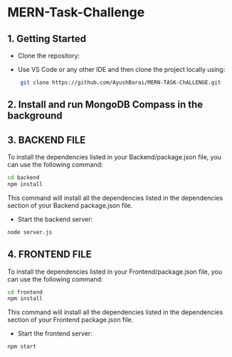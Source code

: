 ﻿# MERN-Task-Challenge

## 1. Getting Started ##

- Clone the repository:

- Use VS Code or any other IDE and then clone the project locally using:
```bash
    git clone https://github.com/AyushBarai/MERN-TASK-ChALLENGE.git
```

## 2. Install and run MongoDB Compass in the background ##

## 3. BACKEND FILE ##

To install the dependencies listed in your Backend/package.json file, you can use the following command:

```bash
cd backend
npm install
```

This command will install all the dependencies listed in the dependencies section of your Backend package.json file.

- Start the backend server:

```bash
node server.js
```

## 4. FRONTEND FILE ##

To install the dependencies listed in your Frontend/package.json file, you can use the following command:

```bash
cd frontend
npm install
```

This command will install all the dependencies listed in the dependencies section of your Frontend package.json file.

- Start the frontend server:

```bash
npm start
```

